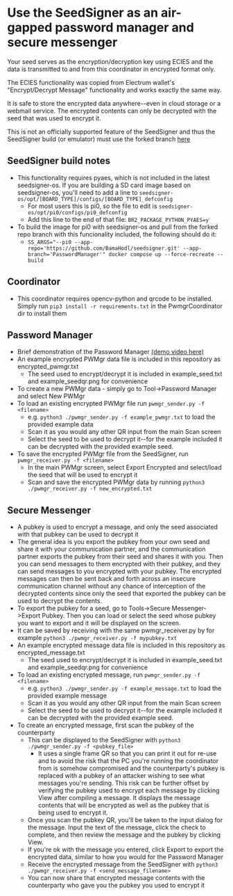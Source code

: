 # Use the SeedSigner as an air-gapped password manager and secure messenger

Your seed serves as the encryption/decryption key using ECIES and the data is transmitted to and from this coordinator in encrypted format only.

The ECIES functionality was copied from Electrum wallet's "Encrypt/Decrypt Message" functionality and works exactly the same way.

It is safe to store the encrypted data anywhere--even in cloud storage or a webmail service.  The encrypted contents can only be decrypted with the seed that was used to encrypt it.

This is not an officially supported feature of the SeedSigner and thus the SeedSigner build (or emulator) must use the forked branch [here](https://github.com/BamaHodl/seedsigner/tree/PasswordManager)

## SeedSigner build notes
* This functionality requires pyaes, which is not included in the latest seedsigner-os.  If you are building a SD card image based on seedsigner-os, you'll need to add a line to `seedsigner-os/opt/[BOARD_TYPE]/configs/[BOARD_TYPE]_defconfig`
   - For most users this is pi0, so the file to edit is `seedsigner-os/opt/pi0/configs/pi0_defconfig`
   - Add this line to the end of that file: `BR2_PACKAGE_PYTHON_PYAES=y`
* To build the image for pi0 with seedsigner-os and pull from the forked repo branch with this funcionality included, the following should do it:
   - `SS_ARGS="--pi0 --app-repo='https://github.com/BamaHodl/seedsigner.git' --app-branch='PasswordManager'" docker compose up --force-recreate --build`

## Coordinator
* This coordinator requires opencv-python and qrcode to be installed.  Simply run `pip3 install -r requirements.txt` in the PwmgrCoordinator dir to install them
 
## Password Manager
* Brief demonstration of the Password Manager [(demo video here)](https://youtu.be/2L99mucvZrg)
* An example encrypted PWMgr data file is included in this repository as encrypted_pwmgr.txt
   - The seed used to encrypt/decrypt it is included in example_seed.txt and example_seedqr.png for convenience
* To create a new PWMgr data - simply go to Tool->Password Manager and select New PWMgr
* To load an existing encrypted PWMgr file run `pwmgr_sender.py -f <filename>`
  - e.g. `python3 ./pwmgr_sender.py -f example_pwmgr.txt` to load the provided example data
  - Scan it as you would any other QR input from the main Scan screen
  - Select the seed to be used to decrypt it--for the example included it can be decrypted with the provided example seed.
* To save the encrypted PWMgr file from the SeedSigner, run `pwmgr_receiver.py -f <filename>`
  - In the main PWMgr screen, select Export Encrypted and select/load the seed that will be used to encrypt it
  - Scan and save the encrypted PWMgr data by running `python3 ./pwmgr_receiver.py -f new_encrypted.txt`

## Secure Messenger
* A pubkey is used to encrypt a message, and only the seed associated with that pubkey can be used to decrypt it
* The general idea is you export the pubkey from your own seed and share it with your communication partner, and the communication partner exports the pubkey from their seed and shares it with you.  Then you can send messages to them encrypted with their pubkey, and they can send messages to you encrypted with your pubkey.  The encrypted messages can then be sent back and forth across an insecure communication channel without any chance of interception of the decrypted contents since only the seed that exported the pubkey can be used to decrypt the contents.
* To export the pubkey for a seed, go to Tools->Secure Messenger->Export Pubkey.  Then you can load or select the seed whose pubkey you want to export and it will be displayed on the screen.
* It can be saved by receiving with the same pwmgr_receiver.py by for example `python3 ./pwmgr_receiver.py -f mypubkey.txt`
* An example encrypted message data file is included in this repository as encrypted_message.txt
   - The seed used to encrypt/decrypt it is included in example_seed.txt and example_seedqr.png for convenience
* To load an existing encrypted message, run `pwmgr_sender.py -f <filename>`
  - e.g. `python3 ./pwmgr_sender.py -f example_message.txt` to load the provided example message
  - Scan it as you would any other QR input from the main Scan screen
  - Select the seed to be used to decrypt it--for the example included it can be decrypted with the provided example seed.
* To create an encrypted message, first scan the pubkey of the counterparty
  - This can be displayed to the SeedSigner with `python3 ./pwmgr_sender.py -f <pubkey_file>`
    - It uses a single frame QR so that you can print it out for re-use and to avoid the risk that the PC you're running the coordinator from is somehow compromised and the counterparty's pubkey is replaced with a pubkey of an attacker wishing to see what messages you're sending.  This risk can be further offset by verifying the pubkey used to encrypt each message by clicking View after compiling a message.  It displays the message contents that will be encrypted as well as the pubkey that is being used to encrypt it.
  - Once you scan the pubkey QR, you'll be taken to the input dialog for the message.  Input the text of the message, click the check to complete, and then review the message and the pubkey by clicking View.
  - If you're ok with the message you entered, click Export to export the encrypted data, similar to how you would for the Password Manager
  - Receive the encrypted message from the SeedSigner with `python3 ./pwmgr_receiver.py -f <send_message_filename>`
  - You can now share that encrypted message contents with the counterparty who gave you the pubkey you used to encrypt it
